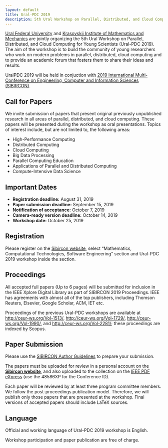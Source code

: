 ```yaml
---
layout: default
title: Ural-PDC 2019
description: 5th Ural Workshop on Parallel, Distributed, and Cloud Computing for Young Scientists (Ural-PDC 2019).
---
```


[Ural Federal University](https://urfu.ru/en/) and [Krasovskii Institute of Mathematics and Mechanics](http://www.imm.uran.ru/eng) are jointly organizing the 5th Ural Workshop on Parallel, Distributed, and Cloud Computing for Young Scientists (Ural-PDC 2019). The aim of the workshop is to build the community of young researchers who work on modern problems in parallel, distributed, cloud computing and to provide an academic forum that fosters them to share their ideas and results.

UralPDC 2019 will be held in conjuction with [2019 International Multi-Conference on Engineering, Computer and Information Sciences (SIBIRCON)](https://sibircon.ieeesiberia.org/).

## Call for Papers

We invite submission of papers that present original previously unpublished research in all areas of parallel, distributed, and cloud computing. These papers will be presented during the workshop as oral presentations. Topics of interest include, but are not limited to, the following areas:

* High-Performance Computing
* Distributed Computing
* Cloud Computing
* Big Data Processing
* Parallel Computing Education
* Applications of Parallel and Distributed Computing
* Compute-Intensive Data Science

## Important Dates

* **Registration deadline:** August 31, 2019
* **Paper submission deadline:** September 15, 2019
* **Notification of acceptance:** October 7, 2019
* **Camera-ready version deadline:** October 14, 2019
* **Workshop date:** October 25, 2019

## Registration

Please register on the [Sibircon website](https://sibircon.ieeesiberia.org/register.php), select “Mathematics, Computational Technologies, Software Engineering” section and Ural-PDC 2019 workshop inside the section. 

## Proceedings

All accepted full papers (Up to 6 pages) will be submitted for inclusion in the IEEE Xplore Digital Library as part of SIBIRCON 2019 Proceedings. IEEE has agreements with almost all of the top publishers, including Thomson Reuters, Elsevier, Google Scholar, ACM, IET etc. 

Proceedings of the previous Ural-PDC workshops are available at <http://ceur-ws.org/Vol-1513/>, <http://ceur-ws.org/Vol-1729/>, <http://ceur-ws.org/Vol-1990/>, and <http://ceur-ws.org/Vol-2281/>; these proceedings are indexed by Scopus.

## Paper Submission

Please use the [SIBIRCON Author Guidelines](https://sibircon.ieeesiberia.org/rules.php) to prepare your submission.

The papers must be uploaded for review in a personal account on the [**Sibircon website**](https://sibircon.ieeesiberia.org), and also uploaded to the collection on the [IEEE PDF eXpress](www.pdf-express.org/plus/) (use the 48586XP for the Conference ID). 

Each paper will be reviewed by at least three program committee members. We follow the post-proceedings publication model. Therefore, we will publish only those papers that are presented at the workshop. Final versions of accepted papers should include LaTeX sources.

## Language

Official and working language of Ural-PDC 2019 workshop is English.

Workshop participation and paper publication are free of charge.
